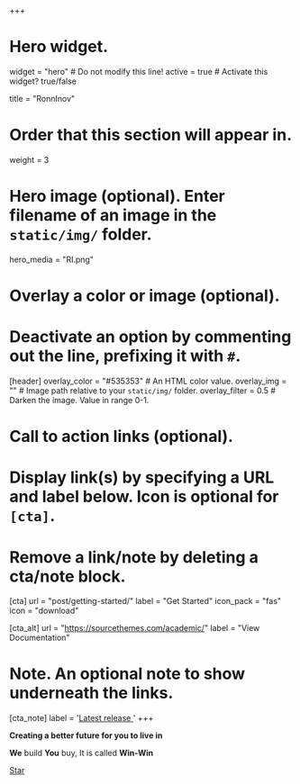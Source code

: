 +++
# Hero widget.
widget = "hero"  # Do not modify this line!
active = true  # Activate this widget? true/false

title = "RonnInov"

# Order that this section will appear in.
weight = 3

# Hero image (optional). Enter filename of an image in the `static/img/` folder.
hero_media = "RI.png"

# Overlay a color or image (optional).
#   Deactivate an option by commenting out the line, prefixing it with `#`.
[header]
  overlay_color = "#535353"  # An HTML color value.
  overlay_img = ""  # Image path relative to your `static/img/` folder.
  overlay_filter = 0.5  # Darken the image. Value in range 0-1.

# Call to action links (optional).
#   Display link(s) by specifying a URL and label below. Icon is optional for `[cta]`.
#   Remove a link/note by deleting a cta/note block.
[cta]
  url = "post/getting-started/"
  label = "Get Started"
  icon_pack = "fas"
  icon = "download"
  
[cta_alt]
  url = "https://sourcethemes.com/academic/"
  label = "View Documentation"

# Note. An optional note to show underneath the links.
[cta_note]
  label = '<a id="academic-release" href="https://sourcethemes.com/academic/updates" data-repo="gcushen/hugo-academic">Latest release <!-- V --></a>'
+++

**Creating a better future for you to live in**

**We** build **You** buy, It is called **Win-Win**

<span style="text-shadow: none;"><a class="github-button" href="https://github.com/gcushen/hugo-academic" data-icon="octicon-star" data-size="large" data-show-count="true" aria-label="Star this on GitHub">Star</a><script async defer src="https://buttons.github.io/buttons.js"></script></span>
